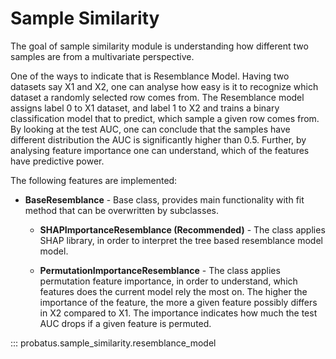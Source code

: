 # Sample Similarity

The goal of sample similarity module is understanding how different two samples are from a multivariate perspective.

One of the ways to indicate that is Resemblance Model. Having two datasets say X1 and X2, one can analyse how easy is it to recognize which dataset a randomly selected row comes from. The Resemblance model assigns label 0 to X1 dataset, and label 1 to X2 and trains a binary classification model that to predict, which sample a given row comes from.
By looking at the test AUC, one can conclude that the samples have different distribution the AUC is significantly higher than 0.5. Further, by analysing feature importance one can understand, which of the features have predictive power.

The following features are implemented:

- **BaseResemblance** - Base class, provides main functionality with fit method that can be overwritten by subclasses.

   - **SHAPImportanceResemblance (Recommended)** -  The class applies SHAP library, in order to interpret the tree based resemblance model model.

   - **PermutationImportanceResemblance** -  The class applies permutation feature importance, in order to understand, which features does the current model rely the most on. The higher the importance of the feature, the more a given feature possibly differs in X2 compared to X1. The importance indicates how much the test AUC drops if a given feature is permuted.


::: probatus.sample_similarity.resemblance_model
